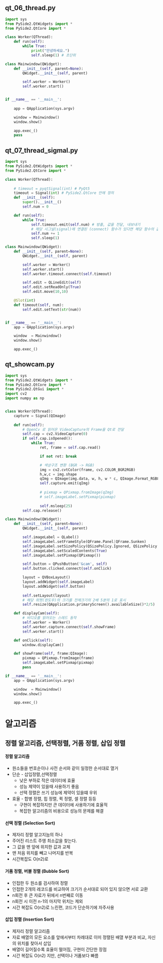 ## qt_06_thread.py

```python
import sys
from PySide2.QtWidgets import *
from PySide2.QtCore import *

class Worker(QThread):
    def run(self):
        while True:
            print("안녕하세요.")
            self.sleep(1) # 초단위

class Mainwindow(QWidget):
    def __init__(self, parent=None):
        QWidget.__init__(self, parent)

        self.worker = Worker()
        self.worker.start()


if __name__ == '__main__':
    
    app = QApplication(sys.argv)

    window = Mainwindow()
    window.show()

    app.exec_()
    pass

```

## qt_07_thread_sigmal.py

```python
import sys
from PySide2.QtWidgets import *
from PySide2.QtCore import *

class Worker(QThread):
    
    # timeout = pyqtSignal(int) # PyQt5
    timeout = Signal(int) # PySide2.QtCore 안에 정의
    def __init__(self):
        super().__init__()
        self.num = 0

    def run(self):
        while True:
            self.timeout.emit(self.num) # 방출, 값을 전달, 내보내기
            # 해당 시그널(signal)에 연결된 (connect) 함수가 있다면 해당 함수의 값이 전달된다.
            self.num += 1
            self.sleep(1)

class Mainwindow(QWidget):
    def __init__(self, parent=None):
        QWidget.__init__(self, parent)

        self.worker = Worker()
        self.worker.start()
        self.worker.timeout.connect(self.timeout)

        self.edit = QLineEdit(self)
        self.edit.setReadOnly(True)
        self.edit.move(10,10)

    @Slot(int)
    def timeout(self, num):
        self.edit.setText(str(num))


if __name__ == '__main__':
    app = QApplication(sys.argv)

    window  = Mainwindow()
    window.show()

    app.exec_()
```

## qt_showcam.py

```python
import sys
from PySide2.QtWidgets import *
from PySide2.QtCore import *
from PySide2.QtGui import *
import cv2
import numpy as np


class Worker(QThread):
    capture = Signal(QImage)
    
    def run(self):
        # OpenCv 로 읽어온 VideoCapture의 Frame을 Qt로 전달
        self.cap = cv2.VideoCapture(0)
        if self.cap.isOpened():
            while True:
                ret, frame = self.cap.read()

                if not ret: break

                # 색상구조 변환 (BGR -> RGB)
                img = cv2.cvtColor(frame, cv2.COLOR_BGR2RGB)
                h,w,c = img.shape
                qImg = QImage(img.data, w, h, w * c, QImage.Format_RGB888)
                self.capture.emit(qImg)
                
                # pixmap = QPixmap.fromImage(qImg)
                # self.imageLabel.setPixmap(pixmap)
                
                self.msleep(25)
        self.cap.release()

class Mainwindow(QWidget):
    def __init__(self, parent=None):
        QWidget.__init__(self, parent)

        self.imageLabel = QLabel()
        self.imageLabel.setFrameStyle(QFrame.Panel|QFrame.Sunken)
        self.imageLabel.setSizePolicy(QSizePolicy.Ignored, QSizePolicy.Ignored)
        self.imageLabel.setScaledContents(True)
        self.imageLabel.setPixmap(QPixmap())

        self.button = QPushButton('&cam', self)
        self.button.clicked.connect(self.onClick)

        layout = QVBoxLayout()
        layout.addWidget(self.imageLabel)
        layout.addWidget(self.button)
        
        self.setLayout(layout)
        # 해당 위젯(윈도우)의 크기를 전체크기의 2배 5분의 1로 표시
        self.resize(QApplication.primaryScreen().availableSize()*2/5)

    def displayCam(self):
        # 비디오를 읽어오는 스레드 동작
        self.worker = Worker()
        self.worker.capture.connect(self.showFrame)
        self.worker.start()

    def onClick(self):
        window.displayCam()

    def showFrame(self, frame:QImage):
        pixmap = QPixmap.fromImage(frame)
        self.imageLabel.setPixmap(pixmap)
        pass

if __name__ == '__main__':
    app = QApplication(sys.argv)

    window  = Mainwindow()
    window.show()

    app.exec_()
```

# 알고리즘
## 정렬 알고리즘, 선택정렬, 거품 정렬, 삽입 정렬

#### 정렬 알고리즘
* 원소들을 번호순이나 사전 순서와 같이 일정한 순서대로 열거
* 단순 - 삽입정렬,선택정렬
    * 낮은 부하로 작은 데이터에 효율
    * 성능 제약이 있을때 사용하기 좋음
    * 선택 정렬은 쓰기 성능에 제약이 있을떄 우위
* 효율 - 합병 정렬, 힙 정렬, 퀵 정렬, 셀 정렬 등등
    * 구현이 복잡하지만 큰 데이터에 사용하기에 효율적
    * 복잡한 알고리즘의 비용으로 성능의 문제를 해결

#### 선택 정렬 (Selection Sort)
* 제자리 정렬 알고지늠의 하나
* 주어진 리스트 주엥 최소값을 찾는다.
* 그 값을 맨 앞에 위치한 값과 교체
* 맨 처음 위치를 빼고 나머지를 반복
* 시간복잡도 O(n2)로

#### 거품 정렬, 버블 정렬 (Bubble Sort)
* 인접한 두 원소를 검사하여 정렬
* 인접한 2개의 레코드를 비교하여 크기가 순서대로 되어 있지 않으면 서로 교환
* n회전 후 큰 자료가 뒤에서 n번쨰로 이동
* n회전 시 이전 n-1의 마지막 위치는 제외
* 시간 복잡도 O(n2)로 느린편, 코드가 단순하기에 자주사용

#### 삽입 정렬 (Insertion Sort)
* 제자리 정렬 알고리즘
* 자료 배열의 모든 요소를 앞에서부터 차례대로 이미 정렬된 배열 부분과 비교, 자신의 위치를 찾아서 삽입
* 배열이 길어질수록 효율이 떨어짐, 구현이 간단한 장점
* 시간 복잡도 O(n2) 지만, 선택이나 거품보다 빠름


























